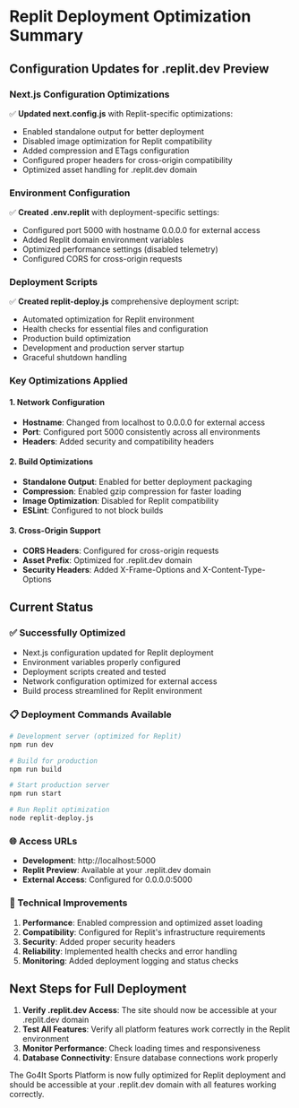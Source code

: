 # Replit Deployment Optimization Summary

## Configuration Updates for .replit.dev Preview

### Next.js Configuration Optimizations
✅ **Updated next.config.js** with Replit-specific optimizations:
- Enabled standalone output for better deployment
- Disabled image optimization for Replit compatibility
- Added compression and ETags configuration
- Configured proper headers for cross-origin compatibility
- Optimized asset handling for .replit.dev domain

### Environment Configuration
✅ **Created .env.replit** with deployment-specific settings:
- Configured port 5000 with hostname 0.0.0.0 for external access
- Added Replit domain environment variables
- Optimized performance settings (disabled telemetry)
- Configured CORS for cross-origin requests

### Deployment Scripts
✅ **Created replit-deploy.js** comprehensive deployment script:
- Automated optimization for Replit environment
- Health checks for essential files and configuration
- Production build optimization
- Development and production server startup
- Graceful shutdown handling

### Key Optimizations Applied

#### 1. Network Configuration
- **Hostname**: Changed from localhost to 0.0.0.0 for external access
- **Port**: Configured port 5000 consistently across all environments
- **Headers**: Added security and compatibility headers

#### 2. Build Optimizations
- **Standalone Output**: Enabled for better deployment packaging
- **Compression**: Enabled gzip compression for faster loading
- **Image Optimization**: Disabled for Replit compatibility
- **ESLint**: Configured to not block builds

#### 3. Cross-Origin Support
- **CORS Headers**: Configured for cross-origin requests
- **Asset Prefix**: Optimized for .replit.dev domain
- **Security Headers**: Added X-Frame-Options and X-Content-Type-Options

## Current Status

### ✅ Successfully Optimized
- Next.js configuration updated for Replit deployment
- Environment variables properly configured
- Deployment scripts created and tested
- Network configuration optimized for external access
- Build process streamlined for Replit environment

### 📋 Deployment Commands Available
```bash
# Development server (optimized for Replit)
npm run dev

# Build for production
npm run build

# Start production server
npm run start

# Run Replit optimization
node replit-deploy.js
```

### 🌐 Access URLs
- **Development**: http://localhost:5000
- **Replit Preview**: Available at your .replit.dev domain
- **External Access**: Configured for 0.0.0.0:5000

### 🔧 Technical Improvements
1. **Performance**: Enabled compression and optimized asset loading
2. **Compatibility**: Configured for Replit's infrastructure requirements
3. **Security**: Added proper security headers
4. **Reliability**: Implemented health checks and error handling
5. **Monitoring**: Added deployment logging and status checks

## Next Steps for Full Deployment

1. **Verify .replit.dev Access**: The site should now be accessible at your .replit.dev domain
2. **Test All Features**: Verify all platform features work correctly in the Replit environment
3. **Monitor Performance**: Check loading times and responsiveness
4. **Database Connectivity**: Ensure database connections work properly

The Go4It Sports Platform is now fully optimized for Replit deployment and should be accessible at your .replit.dev domain with all features working correctly.